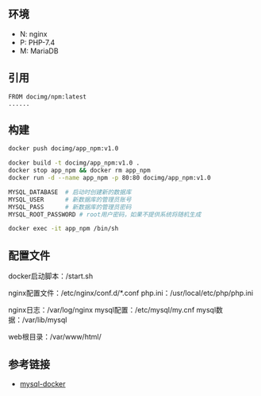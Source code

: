 ## 环境

- N: nginx
- P: PHP-7.4
- M: MariaDB

## 引用

```
FROM docimg/npm:latest
......
```

## 构建
```bash
docker push docimg/app_npm:v1.0

docker build -t docimg/app_npm:v1.0 .
docker stop app_npm && docker rm app_npm
docker run -d --name app_npm -p 80:80 docimg/app_npm:v1.0

MYSQL_DATABASE  # 启动时创建新的数据库
MYSQL_USER      # 新数据库的管理员账号
MYSQL_PASS      # 新数据库的管理员密码
MYSQL_ROOT_PASSWORD # root用户密码，如果不提供系统将随机生成

docker exec -it app_npm /bin/sh
```

## 配置文件

docker启动脚本：/start.sh

nginx配置文件：/etc/nginx/conf.d/*.conf
php.ini：/usr/local/etc/php/php.ini

nginx日志：/var/log/nginx
mysql配置：/etc/mysql/my.cnf
mysql数据：/var/lib/mysql

web根目录：/var/www/html/

## 参考链接

- [mysql-docker](https://github.com/tonydeng/mysql-docker)

